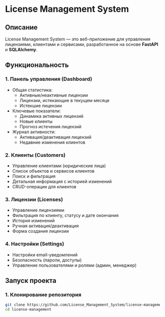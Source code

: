 # License Management System

## Описание
License Management System — это веб-приложение для управления лицензиями, клиентами и сервисами, разработанное на основе **FastAPI** и **SQLAlchemy**.

## Функциональность
### 1. Панель управления (Dashboard)
- Общая статистика:
  - Активные/неактивные лицензии
  - Лицензии, истекающие в текущем месяце
  - Истекшие лицензии
- Ключевые показатели:
  - Динамика активных лицензий
  - Новые клиенты
  - Прогноз истечения лицензий
- Журнал активности:
  - Активация/деактивация лицензий
  - Недавние изменения клиентов

### 2. Клиенты (Customers)
- Управление клиентами (юридические лица)
- Список объектов и сервисов клиентов
- Поиск и фильтрация
- Детальная информация с историей изменений
- CRUD-операции для клиентов

### 3. Лицензии (Licenses)
- Управление лицензиями
- Фильтрация по клиенту, статусу и дате окончания
- История изменений
- Ручная активация/деактивация
- Форма создания лицензии

### 4. Настройки (Settings)
- Настройки email-уведомлений
- Безопасность (пароли, доступы)
- Управление пользователями и ролями (админ, менеджер)

## Запуск проекта
### 1. Клонирование репозитория
```bash
git clone https://github.com/License_Management_System/license-management.git
cd license-management
